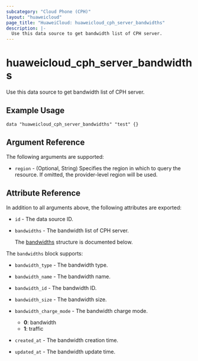 ```yaml
---
subcategory: "Cloud Phone (CPH)"
layout: "huaweicloud"
page_title: "HuaweiCloud: huaweicloud_cph_server_bandwidths"
description: |-
  Use this data source to get bandwidth list of CPH server.
---
```


# huaweicloud_cph_server_bandwidths

Use this data source to get bandwidth list of CPH server.

## Example Usage

```hcl
data "huaweicloud_cph_server_bandwidths" "test" {}
```

## Argument Reference

The following arguments are supported:

* `region` - (Optional, String) Specifies the region in which to query the resource.
  If omitted, the provider-level region will be used.

## Attribute Reference

In addition to all arguments above, the following attributes are exported:

* `id` - The data source ID.

* `bandwidths` - The bandwidth list of CPH server.

  The [bandwidths](#bandwidths_struct) structure is documented below.

<a name="bandwidths_struct"></a>
The `bandwidths` block supports:

* `bandwidth_type` - The bandwidth type.

* `bandwidth_name` - The bandwidth name.

* `bandwidth_id` - The bandwidth ID.

* `bandwidth_size` - The bandwidth size.

* `bandwidth_charge_mode` - The bandwidth charge mode.
  + **0**: bandwidth
  + **1**: traffic

* `created_at` - The bandwidth creation time.

* `updated_at` - The bandwidth update time.
